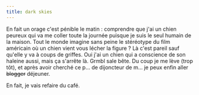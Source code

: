```yaml
---
title: dark skies
---
```


En fait un orage c'est pénible le matin : comprendre que j'ai un chien peureux
qui va me coller toute la journée puisque je suis le seul humain de la maison.
Tout le monde imagine sans peine le stéréotype du film américain où un chien
vient vous lécher la figure ? Là c'est pareil sauf qu'elle y va à coups de
griffes. Oui j'ai un chien qui a conscience de son haleine aussi, mais ça
s'arrête là. Grmbl sale bête. Du coup je me lève (trop tôt), et après avoir
cherché ce p... de dijoncteur de m... je peux enfin aller <s>blogger</s>
déjeuner.

En fait, je vais refaire du café.

